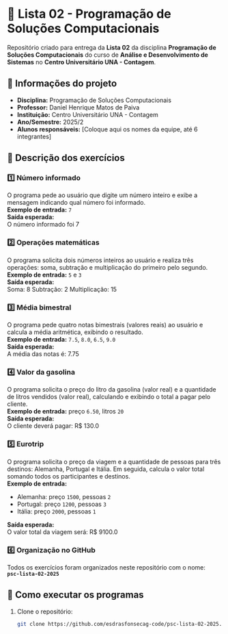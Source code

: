 # 📘 Lista 02 - Programação de Soluções Computacionais

Repositório criado para entrega da **Lista 02** da disciplina **Programação de Soluções Computacionais** do curso de **Análise e Desenvolvimento de Sistemas** no **Centro Universitário UNA - Contagem**.

## 📌 Informações do projeto
- **Disciplina:** Programação de Soluções Computacionais  
- **Professor:** Daniel Henrique Matos de Paiva  
- **Instituição:** Centro Universitário UNA - Contagem  
- **Ano/Semestre:** 2025/2  
- **Alunos responsáveis:** [Coloque aqui os nomes da equipe, até 6 integrantes]  

## 📝 Descrição dos exercícios

### 1️⃣ Número informado
O programa pede ao usuário que digite um número inteiro e exibe a mensagem indicando qual número foi informado.  
**Exemplo de entrada:** `7`  
**Saída esperada:**  
O número informado foi 7

### 2️⃣ Operações matemáticas
O programa solicita dois números inteiros ao usuário e realiza três operações: soma, subtração e multiplicação do primeiro pelo segundo.  
**Exemplo de entrada:** `5` e `3`  
**Saída esperada:**  
Soma: 8
Subtração: 2
Multiplicação: 15

### 3️⃣ Média bimestral
O programa pede quatro notas bimestrais (valores reais) ao usuário e calcula a média aritmética, exibindo o resultado.  
**Exemplo de entrada:** `7.5`, `8.0`, `6.5`, `9.0`  
**Saída esperada:**  
A média das notas é: 7.75

### 4️⃣ Valor da gasolina
O programa solicita o preço do litro da gasolina (valor real) e a quantidade de litros vendidos (valor real), calculando e exibindo o total a pagar pelo cliente.  
**Exemplo de entrada:** preço `6.50`, litros `20`  
**Saída esperada:**  
O cliente deverá pagar: R$ 130.0

### 5️⃣ Eurotrip
O programa solicita o preço da viagem e a quantidade de pessoas para três destinos: Alemanha, Portugal e Itália. Em seguida, calcula o valor total somando todos os participantes e destinos.  
**Exemplo de entrada:**  
- Alemanha: preço `1500`, pessoas `2`  
- Portugal: preço `1200`, pessoas `3`  
- Itália: preço `2000`, pessoas `1`  

**Saída esperada:**  
O valor total da viagem será: R$ 9100.0

### 6️⃣ Organização no GitHub
Todos os exercícios foram organizados neste repositório com o nome:  
**`psc-lista-02-2025`**  

## 🚀 Como executar os programas
1. Clone o repositório:  
   ```bash
   git clone https://github.com/esdrasfonsecag-code/psc-lista-02-2025.git



